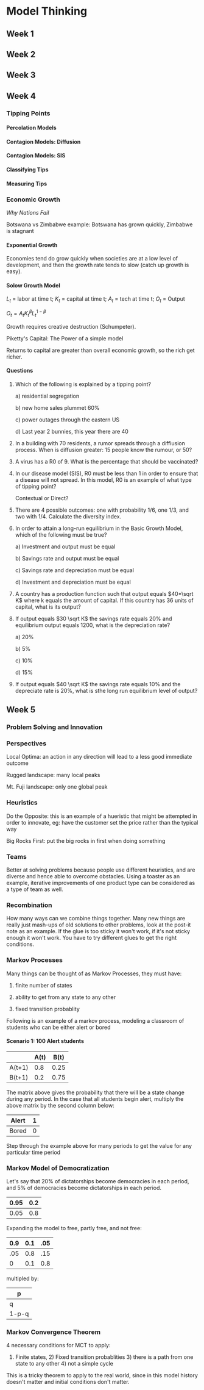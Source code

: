 # Model Thinking

## Week 1

## Week 2

## Week 3

## Week 4

### Tipping Points

#### Percolation Models

#### Contagion Models: Diffusion

#### Contagion Models: SIS

#### Classifying Tips

#### Measuring Tips

### Economic Growth

*Why Nations Fail*

Botswana vs Zimbabwe example: Botswana has grown quickly, Zimbabwe is stagnant

#### Exponential Growth

Economies tend do grow quickly when societies are at a low level of development, and then the growth rate tends to slow (catch up growth is easy). 

#### Solow Growth Model

$L_t$ = labor at time t; $K_t$ = capital at time t; $A_t$ = tech at time t; $O_t$ = Output

$O_t = A_t K_t^\beta L_t^{1-\beta}$

Growth requires creative destruction (Schumpeter). 

Piketty's Capital: The Power of a simple model

Returns to capital are greater than overall economic growth, so the rich get richer.

#### Questions

1. Which of the following is explained by a tipping point?

   a) residential segregation

   b) new home sales plummet 60%

   c) power outages through the eastern US

   d) Last year 2 bunnies, this year there are 40

2. In a building with 70 residents, a rumor spreads through a diffiusion process. When is diffusion greater: 15 people know the rumour, or 50?

3. A virus has a R0 of 9. What is the percentage that should be vaccinated?

4. In our disease model (SIS), R0 must be less than 1 in order to ensure that a disease will not spread. In this model, R0 is an example of what type of tipping point?

   Contextual or Direct?

5. There are 4 possible outcomes: one with probability 1/6, one 1/3, and two with 1/4. Calculate the diversity index. 

6. In order to attain a long-run equilibrium in the Basic Growth Model, which of the following must be true?

   a) Investment and output must be equal

   b) Savings rate and output must be equal

   c) Savings rate and depreciation must be equal

   d) Investment and depreciation must be equal

7. A country has a production function such that output equals $40*\sqrt K$ where k equals the amount of capital. If this country has 36 units of capital, what is its output?

8. If output equals $30 \sqrt K$ the savings rate equals 20% and equilibrium output equals 1200, what is the depreciation rate?

   a) 20%

   b) 5%

   c) 10%

   d) 15%

9. If output equals $40 \sqrt K$ the savings rate equals 10% and the depreciate rate is 20%, what is sthe long run equilibrium level of output?

## Week 5

### Problem Solving and Innovation

### Perspectives

Local Optima: an action in any direction will lead to a less good immediate outcome

Rugged landscape: many local peaks

Mt. Fuji landscape: only one global peak

### Heuristics

Do the Opposite: this is an example of a hueristic that might be attempted in order to innovate, eg: have the customer set the price rather than the typical way

Big Rocks First: put the big rocks in first when doing something

### Teams

Better at solving problems because people use different heuristics, and are diverse and hence able to overcome obstacles. Using a toaster as an example, iterative improvements of one product type can be considered as a type of team as well. 



### Recombination

How many ways can we combine things together. Many new things are really just mash-ups of old solutions to other problems, look at the post-it note as an example. If the glue is too sticky it won't work, if it's not sticky enough it won't work. You have to try different glues to get the right conditions. 

### Markov Processes

Many things can be thought of as Markov Processes, they must have:

1) finite number of states

2) ability to get from any state to any other

3) fixed transition probablity

Following is an example of a markov process, modeling a classroom of students who can be either alert or bored

#### Scenario 1: 100 Alert students

|        | A(t) | B(t) |
| ------ | ---- | ---- |
| A(t+1) | 0.8  | 0.25 |
| B(t+1) | 0.2  | 0.75 |

The matrix above gives the probability that there will be a state change during any period. In the case that all students begin alert, multiply the above matrix by the second column below:

| Alert | 1    |
| ----- | ---- |
| Bored | 0    |

Step through the example above for many periods to get the value for any particular time period

### Markov Model of Democratization

Let's say that 20% of dictatorships become democracies in each period, and 5% of democracies become dictatorships in each period. 

| 0.95 | 0.2  |
| ---- | ---- |
| 0.05 | 0.8  |

Expanding the model to free, partly free, and not free: 

| 0.9  | 0.1  | .05  |
| ---- | ---- | ---- |
| .05  | 0.8  | .15  |
| 0    | 0.1  | 0.8  |

multipled by:

| p     |
| ----- |
| q     |
| 1-p-q |

### Markov Convergence Theorem

4 necessary conditions for MCT to apply:

1) Finite states, 2) Fixed transition probablities 3) there is a path from one state to any other 4) not a simple cycle

This is a tricky theorem to apply to the real world, since in this model history doesn't matter and initial conditions don't matter. 
